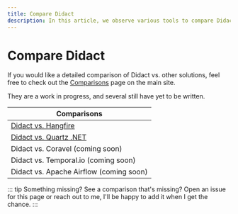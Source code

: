 ```yaml
---
title: Compare Didact
description: In this article, we observe various tools to compare Didact with and offer it as an alternative to other solutions like Hangfire.
---
```


# Compare Didact

If you would like a detailed comparison of Didact vs. other solutions, feel free to check out the [Comparisons](https://www.didact.dev/compare) page on the main site.

They are a work in progress, and several still have yet to be written.

| Comparisons |
| --- |
| [Didact vs. Hangfire](https://www.didact.dev/compare/didact-vs-hangfire) |
| [Didact vs. Quartz .NET](https://www.didact.dev/compare/didact-vs-quartz) |
| Didact vs. Coravel (coming soon) |
| Didact vs. Temporal.io (coming soon) |
| Didact vs. Apache Airflow (coming soon) |

::: tip Something missing?
See a comparison that's missing? Open an issue for this page or reach out to me, I'll be happy to add it when I get the chance.
:::